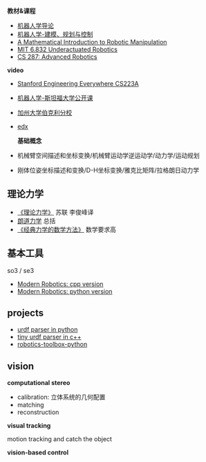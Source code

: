 **教材&课程**

- [机器人学导论](https://book.douban.com/subject/1831719/)
- [机器人学-建模、规划与控制]()
- [A Mathematical Introduction to Robotic Manipulation](http://www.cds.caltech.edu/~murray/mlswiki/index.php?title=Main_Page)
- [MIT 6.832 Underactuated Robotics](http://underactuated.csail.mit.edu/Spring2021/index.html)
- [CS 287: Advanced Robotics](https://people.eecs.berkeley.edu/~pabbeel/cs287-fa19/)

**video**

- [Stanford Engineering Everywhere CS223A](http://videolectures.net/stanfordcs223aw08_introduction_robotics/)

- [机器人学-斯坦福大学公开课](http://open.163.com/special/opencourse/robotics.html)

- [加州大学伯克利分校](https://people.eecs.berkeley.edu/~pabbeel/cs287-fa15/)

- [edx](https://courses.edx.org/courses/course-v1:PennX+ROBO1x+1T2017/course/)

  **基础概念**

- 机械臂空间描述和坐标变换/机械臂运动学逆运动学/动力学/运动规划

- 刚体位姿坐标描述和变换/D-H坐标变换/雅克比矩阵/拉格朗日动力学

## 理论力学

- [《理论力学》](https://book.douban.com/subject/1684060/) 苏联 李俊峰译
- [朗道力学](https://book.douban.com/subject/25940840/) 总括
- [《经典力学的数学方法》](https://book.douban.com/subject/1728598/) 数学要求高


## 基本工具

so3 / se3

- [Modern Robotics: cpp version](https://github.com/Le0nX/ModernRoboticsCpp)
- [Modern Robotics: python version](https://github.com/NxRLab/ModernRobotics/tree/master/packages/Python)


## projects

- [urdf parser in python](https://github.com/mahaarbo/urdf2casadi/blob/master/urdf2casadi/urdfparser.py)
- [tiny urdf parser in c++](https://github.com/ORB-HD/URDF_Parser)
- [robotics-toolbox-python](https://github.com/petercorke/robotics-toolbox-python)

## vision



**computational stereo** 

- calibration: 立体系统的几何配置
- matching
- reconstruction

**visual tracking**

motion tracking and catch the object

**vision-based control**

